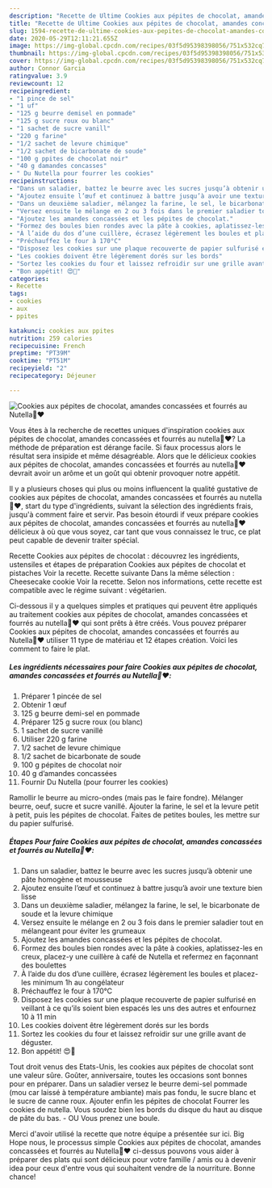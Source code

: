 ```yaml
---
description: "Recette de Ultime Cookies aux pépites de chocolat, amandes concassées et fourrés au Nutella🍫❤️"
title: "Recette de Ultime Cookies aux pépites de chocolat, amandes concassées et fourrés au Nutella🍫❤️"
slug: 1594-recette-de-ultime-cookies-aux-pepites-de-chocolat-amandes-concassees-et-fourres-au-nutella
date: 2020-05-29T12:11:21.655Z
image: https://img-global.cpcdn.com/recipes/03f5d95398398056/751x532cq70/cookies-aux-pepites-de-chocolat-amandes-concassees-et-fourres-au-nutella🍫❤️-photo-principale-de-la-recette.jpg
thumbnail: https://img-global.cpcdn.com/recipes/03f5d95398398056/751x532cq70/cookies-aux-pepites-de-chocolat-amandes-concassees-et-fourres-au-nutella🍫❤️-photo-principale-de-la-recette.jpg
cover: https://img-global.cpcdn.com/recipes/03f5d95398398056/751x532cq70/cookies-aux-pepites-de-chocolat-amandes-concassees-et-fourres-au-nutella🍫❤️-photo-principale-de-la-recette.jpg
author: Connor Garcia
ratingvalue: 3.9
reviewcount: 12
recipeingredient:
- "1 pince de sel"
- "1 uf"
- "125 g beurre demisel en pommade"
- "125 g sucre roux ou blanc"
- "1 sachet de sucre vanill"
- "220 g farine"
- "1/2 sachet de levure chimique"
- "1/2 sachet de bicarbonate de soude"
- "100 g ppites de chocolat noir"
- "40 g damandes concasses"
- " Du Nutella pour fourrer les cookies"
recipeinstructions:
- "Dans un saladier, battez le beurre avec les sucres jusqu’à obtenir une pâte homogène et mousseuse"
- "Ajoutez ensuite l’œuf et continuez à battre jusqu’à avoir une texture bien lisse"
- "Dans un deuxième saladier, mélangez la farine, le sel, le bicarbonate de soude et la levure chimique"
- "Versez ensuite le mélange en 2 ou 3 fois dans le premier saladier tout en mélangeant pour éviter les grumeaux"
- "Ajoutez les amandes concassées et les pépites de chocolat."
- "Formez des boules bien rondes avec la pâte à cookies, aplatissez-les en creux, placez-y une cuillère à café de Nutella et refermez en façonnant des boulettes"
- "À l’aide du dos d’une cuillère, écrasez légèrement les boules et placez-les minimum 1h au congélateur"
- "Préchauffez le four à 170°C"
- "Disposez les cookies sur une plaque recouverte de papier sulfurisé en veillant à ce qu’ils soient bien espacés les uns des autres et enfournez 10 à 11 min"
- "Les cookies doivent être légèrement dorés sur les bords"
- "Sortez les cookies du four et laissez refroidir sur une grille avant de déguster."
- "Bon appétit! 😍🤤"
categories:
- Recette
tags:
- cookies
- aux
- ppites

katakunci: cookies aux ppites 
nutrition: 259 calories
recipecuisine: French
preptime: "PT39M"
cooktime: "PT51M"
recipeyield: "2"
recipecategory: Déjeuner

---
```



![Cookies aux pépites de chocolat, amandes concassées et fourrés au Nutella🍫❤️](https://img-global.cpcdn.com/recipes/03f5d95398398056/751x532cq70/cookies-aux-pepites-de-chocolat-amandes-concassees-et-fourres-au-nutella🍫❤️-photo-principale-de-la-recette.jpg)

Vous êtes à la recherche de recettes uniques d'inspiration cookies aux pépites de chocolat, amandes concassées et fourrés au nutella🍫❤️? La méthode de préparation est dérange facile. Si faux processus alors le résultat sera insipide et même désagréable. Alors que le délicieux cookies aux pépites de chocolat, amandes concassées et fourrés au nutella🍫❤️ devrait avoir un arôme et un goût qui obtenir provoquer notre appétit.

Il y a plusieurs choses qui plus ou moins influencent la qualité gustative de cookies aux pépites de chocolat, amandes concassées et fourrés au nutella🍫❤️, start du type d'ingrédients, suivant la sélection des ingrédients frais, jusqu'à comment faire et servir. Pas besoin étourdi if veux prépare cookies aux pépites de chocolat, amandes concassées et fourrés au nutella🍫❤️ délicieux à où que vous soyez, car tant que vous connaissez le truc, ce plat peut capable de devenir traiter spécial.

Recette Cookies aux pépites de chocolat : découvrez les ingrédients, ustensiles et étapes de préparation Cookies aux pépites de chocolat et pistaches Voir la recette. Recette suivante Dans la même sélection : Cheesecake cookie Voir la recette. Selon nos informations, cette recette est compatible avec le régime suivant : végétarien.


Ci-dessous il y a quelques simples et pratiques qui peuvent être appliqués au traitement cookies aux pépites de chocolat, amandes concassées et fourrés au nutella🍫❤️ qui sont prêts à être créés. Vous pouvez préparer Cookies aux pépites de chocolat, amandes concassées et fourrés au Nutella🍫❤️ utiliser 11 type de matériau et 12 étapes création. Voici les comment to faire le plat.

<!--inarticleads1-->

##### Les ingrédients nécessaires pour faire Cookies aux pépites de chocolat, amandes concassées et fourrés au Nutella🍫❤️:

1. Préparer 1 pincée de sel
1. Obtenir 1 œuf
1.  125 g beurre demi-sel en pommade
1. Préparer 125 g sucre roux (ou blanc)
1.  1 sachet de sucre vanillé
1. Utiliser 220 g farine
1.  1/2 sachet de levure chimique
1.  1/2 sachet de bicarbonate de soude
1.  100 g pépites de chocolat noir
1.  40 g d’amandes concassées
1. Fournir  Du Nutella (pour fourrer les cookies)


Ramollir le beurre au micro-ondes (mais pas le faire fondre). Mélanger beurre, oeuf, sucre et sucre vanillé. Ajouter la farine, le sel et la levure petit à petit, puis les pépites de chocolat. Faites de petites boules, les mettre sur du papier sulfurisé. 

<!--inarticleads2-->

##### Étapes Pour faire Cookies aux pépites de chocolat, amandes concassées et fourrés au Nutella🍫❤️:

1. Dans un saladier, battez le beurre avec les sucres jusqu’à obtenir une pâte homogène et mousseuse
1. Ajoutez ensuite l’œuf et continuez à battre jusqu’à avoir une texture bien lisse
1. Dans un deuxième saladier, mélangez la farine, le sel, le bicarbonate de soude et la levure chimique
1. Versez ensuite le mélange en 2 ou 3 fois dans le premier saladier tout en mélangeant pour éviter les grumeaux
1. Ajoutez les amandes concassées et les pépites de chocolat.
1. Formez des boules bien rondes avec la pâte à cookies, aplatissez-les en creux, placez-y une cuillère à café de Nutella et refermez en façonnant des boulettes
1. À l’aide du dos d’une cuillère, écrasez légèrement les boules et placez-les minimum 1h au congélateur
1. Préchauffez le four à 170°C
1. Disposez les cookies sur une plaque recouverte de papier sulfurisé en veillant à ce qu’ils soient bien espacés les uns des autres et enfournez 10 à 11 min
1. Les cookies doivent être légèrement dorés sur les bords
1. Sortez les cookies du four et laissez refroidir sur une grille avant de déguster.
1. Bon appétit! 😍🤤


Tout droit venus des Etats-Unis, les cookies aux pépites de chocolat sont une valeur sûre. Goûter, anniversaire, toutes les occasions sont bonnes pour en préparer. Dans un saladier versez le beurre demi-sel pommade (mou car laissé à température ambiante) mais pas fondu, le sucre blanc et le sucre de canne roux. Ajouter enfin les pépites de chocolat Fourrer les cookies de nutella. Vous soudez bien les bords du disque du haut au disque de pâte du bas. - OU Vous prenez une boule. 


Merci d'avoir utilisé la recette que notre équipe a présentée sur ici. Big Hope nous, le processus simple Cookies aux pépites de chocolat, amandes concassées et fourrés au Nutella🍫❤️ ci-dessus pouvons vous aider à préparer des plats qui sont délicieux pour votre famille / amis ou à devenir idea pour ceux d'entre vous qui souhaitent vendre de la nourriture. Bonne chance!
